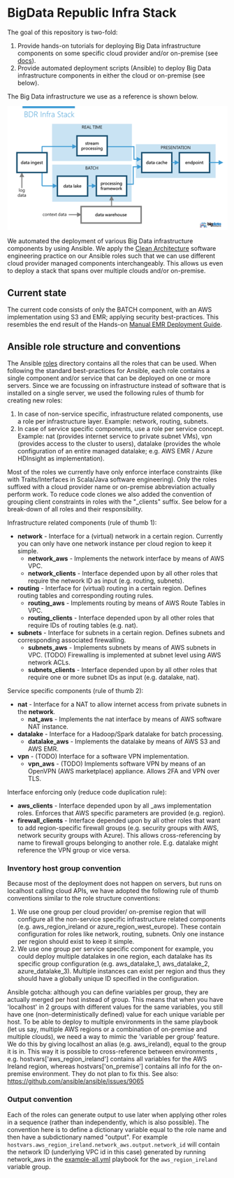 # BigData Republic Infra Stack

The goal of this repository is two-fold:

1. Provide hands-on tutorials for deploying Big Data infrastructure components on some specific cloud provider and/or on-premise (see [docs](docs/README.md)).
2. Provide automated deployment scripts (Ansible) to deploy Big Data infrastructure components in either the cloud or on-premise (see below).
 




The Big Data infrastructure we use as a reference is shown below.


![BigData Republic Infra Stack](docs/bdr-infra-stack.png "BigData Republic Infra Stack") 

We automated the deployment of various Big Data infrastructure components by using Ansible. 
We apply the [Clean Architecture](https://8thlight.com/blog/uncle-bob/2012/08/13/the-clean-architecture.html) software engineering practice on our Ansible roles such that we can use different cloud provider managed components interchangeably. This allows us even to deploy a stack that spans over multiple clouds and/or on-premise.


## Current state
The current code consists of only the BATCH component, with an AWS implementation using S3 and EMR; applying security best-practices. This resembles the end result of the Hands-on [Manual EMR Deployment Guide](docs/1-manual-emr-deployment/README.md).


## Ansible role structure and conventions
The Ansible [roles](roles/) directory contains all the roles that can be used. When following the standard best-practices for Ansible, each role contains a single component and/or service that can be deployed on one or more servers. Since we are focussing on infrastructure instead of software that is installed on a single server, we used the following rules of thumb for creating new roles:

1. In case of non-service specific, infrastructure related components, use a role per infrastructure layer. Example: network, routing, subnets.
2. In case of service specific components, use a role per service concept. Example: nat (provides internet service to private subnet VMs), vpn (provides access to the cluster to users), datalake (provides the whole configuration of an entire managed datalake; e.g. AWS EMR / Azure HDInsight as implementation).

Most of the roles we currently have only enforce interface constraints (like with Traits/Interfaces in Scala/Java software engineering). Only the roles suffixed with a cloud provider name or on-premise abbreviation actually perform work.
To reduce code clones we also added the convention of grouping client constraints in roles with the "_clients" suffix. See below for a break-down of all roles and their responsibility.


Infrastructure related components (rule of thumb 1):
* **network** - Interface for a (virtual) network in a certain region. Currently you can only have one network instance per cloud region to keep it simple.
    * **network_aws** - Implements the network interface by means of AWS VPC.
    * **network_clients** - Interface depended upon by all other roles that require the network ID as input (e.g. routing, subnets).
* **routing** - Interface for (virtual) routing in a certain region. Defines routing tables and corresponding routing rules.
    * **routing_aws** - Implements routing by means of AWS Route Tables in VPC.
    * **routing_clients** - Interface depended upon by all other roles that require IDs of routing tables (e.g. nat).
* **subnets** - Interface for subnets in a certain region. Defines subnets and corresponding associated firewalling.
    * **subnets_aws** - Implements subnets by means of AWS subnets in VPC. (TODO) Firewalling is implemented at subnet level using AWS network ACLs.
    * **subnets_clients** - Interface depended upon by all other roles that require one or more subnet IDs as input (e.g. datalake, nat).
 
Service specific components (rule of thumb 2):
* **nat** - Interface for a NAT to allow internet access from private subnets in the **network**.
    * **nat_aws** - Implements the nat interface by means of AWS software NAT instance.
* **datalake** - Interface for a Hadoop/Spark datalake for batch processing.
    * **datalake_aws** - Implements the datalake by means of AWS S3 and AWS EMR.
* **vpn** - (TODO) Interface for a software VPN implementation.
    * **vpn_aws** - (TODO) Implements software VPN by means of an OpenVPN (AWS marketplace) appliance. Allows 2FA and VPN over TLS. 

Interface enforcing only (reduce code duplication rule):
* **aws_clients** - Interface depended upon by all _aws implementation roles. Enforces that AWS specific parameters are provided (e.g. region).
* **firewall_clients** - Interface depended upon by all other roles that want to add region-specific firewall groups (e.g. security groups with AWS, network security groups with Azure). This allows cross-referencing by name to firewall groups belonging to another role. E.g. datalake might reference the VPN group or vice versa.

### Inventory host group convention
Because most of the deployment does not happen on servers, but runs on localhost calling cloud APIs, we have adopted the following rule of thumb conventions similar to the role structure conventions:
 
1. We use one group per cloud provider/ on-premise region that will configure all the non-service specific infrastructure related components (e.g. aws_region_ireland or azure_region_west_europe). These contain configuration for roles like network, routing, subnets. Only one instance per region should exist to keep it simple.
2. We use one group per service specific component for example, you could deploy multiple datalakes in one region, each datalake has its specific group configuration (e.g. aws_datalake_1, aws_datalake_2, azure_datalake_3). Multiple instances can exist per region and thus they should have a globally unique ID specified in the configuration.

Ansible gotcha: although you can define variables per group, they are actually merged per host instead of group. This means that when you have 'localhost' in 2 groups with different values for the same variables, you still have one (non-deterministically defined) value for each unique variable per host.
To be able to deploy to multiple environments in the same playbook (let us say, multiple AWS regions or a combination of on-premise and multiple clouds), we need a way to mimic the 'variable per group' feature. We do this by giving localhost an alias (e.g. aws_ireland), equal to the group it is in.
This way it is possible to cross-reference between environments , e.g. hostvars['aws_region_ireland'] contains all variables for the AWS Ireland region, whereas hostvars['on_premise'] contains all info for the on-premise environment.
They do not plan to fix this. See also: https://github.com/ansible/ansible/issues/9065

### Output convention
Each of the roles can generate output to use later when applying other roles in a sequence (rather than independently, which is also possible). The convention here is to define a dictionary variable equal to the role name and then have a subdictionary named "output". For example ``hostvars.aws_region_ireland.network_aws.output.network_id`` will contain the network ID (underlying VPC id in this case) generated by running network_aws in the [example-all.yml](example-all.yml) playbook for the ``aws_region_ireland`` variable group.
